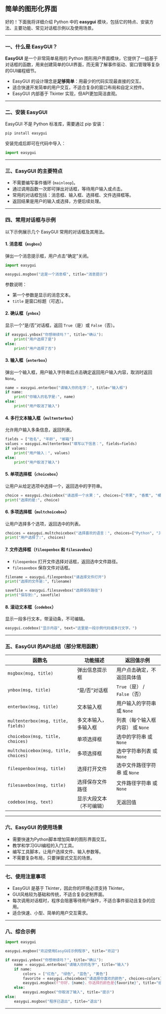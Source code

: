## 简单的图形化界面

好的！下面我将详细介绍 Python 中的 **easygui** 模块，包括它的特点、安装方法、主要功能、常见对话框示例以及使用场景。

---

### 一、什么是 EasyGUI？

**EasyGUI** 是一个非常简单易用的 Python 图形用户界面模块，它提供了一组基于对话框的函数，用来创建简单的GUI界面，而无需了解事件驱动、窗口管理等复杂的GUI编程细节。

- EasyGUI 的设计理念是**足够简单**：用最少的代码实现最直接的交互。
- 适合快速开发简单的用户交互，不适合复杂的窗口布局和自定义控件。
- EasyGUI 内部基于 Tkinter 实现，但API更加简洁直观。

---

### 二、安装 EasyGUI

EasyGUI 不是 Python 标准库，需要通过 pip 安装：

```bash
pip install easygui
```

安装完成后即可在代码中导入：

```python
import easygui
```

---

### 三、EasyGUI 的主要特点

- 不需要编写事件循环 (`mainloop`)。
- 通过调用函数一次即可弹出对话框，等待用户输入或点击。
- 常用的对话框包括：消息框、输入框、选择框、文件选择框等。
- 返回结果是用户的输入或选择，方便后续处理。

---

### 四、常用对话框与示例

以下示例展示几个 EasyGUI 常用的对话框及其用法。

#### 1. 消息框（`msgbox`）

弹出一个消息提示框，用户点击“确定”关闭。

```python
import easygui

easygui.msgbox("这是一个消息框", title="消息提示")
```

参数说明：

- 第一个参数是显示的消息文本。
- `title` 是窗口标题（可选）。

#### 2. 确认框（`ynbox`）

显示一个“是/否”对话框，返回 `True`（是）或 `False`（否）。

```python
if easygui.ynbox("你想继续吗？", title="确认"):
    print("用户选择了是")
else:
    print("用户选择了否")
```

#### 3. 输入框（`enterbox`）

弹出一个输入框，用户输入字符串后点击确定返回用户输入内容，取消时返回 `None`。

```python
name = easygui.enterbox("请输入你的名字：", title="输入框")
if name:
    print("你输入的名字是:", name)
else:
    print("用户取消了输入")
```

#### 4. 多行文本输入框（`multenterbox`）

允许用户输入多条信息，返回列表。

```python
fields = ["姓名", "年龄", "邮箱"]
values = easygui.multenterbox("填写以下信息：", fields=fields)
if values:
    print("用户输入：", values)
else:
    print("用户取消了输入")
```

#### 5. 单项选择框（`choicebox`）

让用户从给定选项中选择一个，返回选中的字符串。

```python
choice = easygui.choicebox("请选择一个水果：", choices=["苹果", "香蕉", "橘子"])
print("选择的是:", choice)
```

#### 6. 多项选择框（`multchoicebox`）

让用户选择多个选项，返回选中的列表。

```python
choices = easygui.multchoicebox("选择喜欢的语言：", choices=["Python", "Java", "C++", "JavaScript"])
print("用户选择了:", choices)
```

#### 7. 文件选择框（`fileopenbox` 和 `filesavebox`）

- `fileopenbox` 打开文件选择对话框，返回选中文件路径。
- `filesavebox` 保存文件对话框。

```python
filename = easygui.fileopenbox("请选择文件打开")
print("选择的文件是:", filename)

savefile = easygui.filesavebox("选择保存路径")
print("保存到:", savefile)
```

#### 8. 滚动文本框（`codebox`）

显示一段多行文本，带滚动条，不可编辑。

```python
easygui.codebox("显示内容", text="这里是一段示例代码或多行文字。")
```

---

### 五、EasyGUI 的API总结（部分常用函数）

| 函数名                               | 功能描述                 | 返回值示例                       |
| ------------------------------------ | ------------------------ | -------------------------------- |
| `msgbox(msg, title)`                 | 弹出信息提示框           | 用户点击确定，不返回具体值       |
| `ynbox(msg, title)`                  | “是/否”对话框            | `True`（是） / `False`（否）     |
| `enterbox(msg, title)`               | 文本输入框               | 用户输入的字符串 或 `None`       |
| `multenterbox(msg, title, fields)`   | 多文本输入，多输入框     | 列表（每个输入框内容） 或 `None` |
| `choicebox(msg, title, choices)`     | 单项选择框               | 选中的字符串 或 `None`           |
| `multchoicebox(msg, title, choices)` | 多项选择框               | 选中字符串列表 或 `None`         |
| `fileopenbox(msg, title)`            | 选择打开文件             | 选中文件路径字符串 或 `None`     |
| `filesavebox(msg, title)`            | 选择保存文件路径         | 文件路径字符串 或 `None`         |
| `codebox(msg, text)`                 | 显示大段文本（不可编辑） | 无返回值                         |

---

### 六、EasyGUI 的使用场景

- 需要快速为Python脚本增加简单的图形界面交互。
- 教学和学习GUI编程的入门工具。
- 编写工具脚本，让用户选择文件、输入参数等。
- 不需要复杂布局，只要弹窗式交互的场景。

---

### 七、使用注意事项

- EasyGUI 是基于 Tkinter，因此你的环境必须支持 Tkinter。
- GUI风格较为基础和传统，不适合复杂定制界面。
- 每次调用对话框时，程序会阻塞等待用户操作，不适合事件驱动且复杂的应用。
- 适合快速、小型、简单的用户交互需求。

---

### 八、综合示例

```python
import easygui

easygui.msgbox("欢迎使用EasyGUI示例程序", title="欢迎")

if easygui.ynbox("你想继续吗？", title="确认"):
    name = easygui.enterbox("请输入你的名字", title="输入")
    if name:
        colors = ["红色", "绿色", "蓝色", "黄色"]
        favorite = easygui.choicebox("请选择你喜欢的颜色", choices=colors)
        easygui.msgbox(f"你好，{name}，你选择的颜色是{favorite}", title="结果")
    else:
        easygui.msgbox("你取消了输入", title="提示")
else:
    easygui.msgbox("程序已退出", title="退出")
```

---

